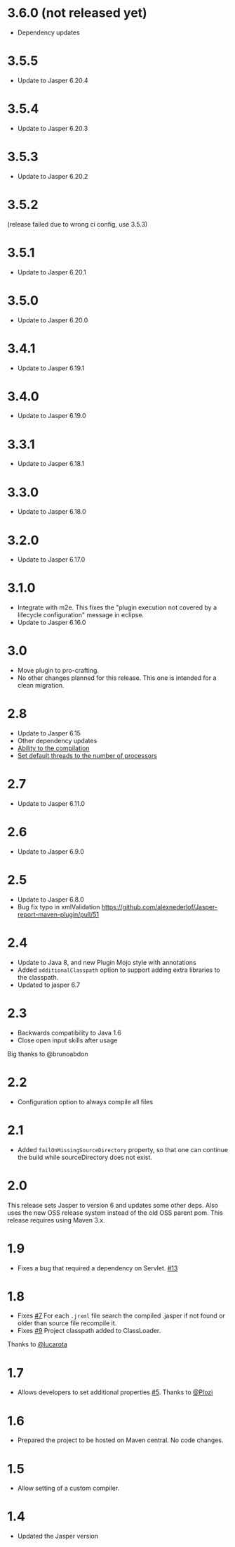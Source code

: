 # 3.6.0 (not released yet)

- Dependency updates

# 3.5.5

- Update to Jasper 6.20.4

# 3.5.4

- Update to Jasper 6.20.3

# 3.5.3

- Update to Jasper 6.20.2

# 3.5.2

(release failed due to wrong ci config, use 3.5.3)

# 3.5.1

- Update to Jasper 6.20.1

# 3.5.0

- Update to Jasper 6.20.0

# 3.4.1

- Update to Jasper 6.19.1

# 3.4.0

- Update to Jasper 6.19.0

# 3.3.1

- Update to Jasper 6.18.1

# 3.3.0

- Update to Jasper 6.18.0

# 3.2.0

- Update to Jasper 6.17.0

# 3.1.0

- Integrate with m2e. This fixes the "plugin execution not covered by a lifecycle configuration" message in eclipse.
- Update to Jasper 6.16.0

# 3.0

- Move plugin to pro-crafting.
- No other changes planned for this release. This one is intended for a clean migration.

# 2.8

- Update to Jasper 6.15 
- Other dependency updates
- [Ability to <skip> the compilation](https://github.com/alexnederlof/Jasper-report-maven-plugin/pull/69)
- [Set default threads to the number of processors](https://github.com/alexnederlof/Jasper-report-maven-plugin/commit/ccde203ebdf3648e4be0b84647da26d71937e860)  

# 2.7

- Update to Jasper 6.11.0

# 2.6

- Update to Jasper 6.9.0

# 2.5

- Update to Jasper 6.8.0
- Bug fix typo in xmlValidation https://github.com/alexnederlof/Jasper-report-maven-plugin/pull/51

# 2.4

- Update to Java 8, and new Plugin Mojo style with annotations
- Added `additionalClasspath` option to support adding extra libraries to the classpath.
- Updated to jasper 6.7

# 2.3

- Backwards compatibility to Java 1.6
- Close open input skills after usage

Big thanks to @brunoabdon

# 2.2

- Configuration option to always compile all files

# 2.1

- Added `failOnMissingSourceDirectory` property, so that one can continue the build while sourceDirectory does not exist.

# 2.0

This release sets Jasper to version 6 and updates some other deps. Also uses the 
new OSS release system instead of the old OSS parent pom.
This release requires using Maven 3.x.

# 1.9

- Fixes a bug that required a dependency on Servlet. [#13](https://github.com/alexnederlof/Jasper-report-maven-plugin/issues/13)

# 1.8

- Fixes [#7](https://github.com/alexnederlof/Jasper-report-maven-plugin/issues/7) For each `.jrxml` file search the compiled .jasper if not found or older than source file recompile it.
- Fixes [#9](https://github.com/alexnederlof/Jasper-report-maven-plugin/issues/9) Project classpath added to ClassLoader.

Thanks to [@lucarota](https://github.com/lucarota)

# 1.7

 - Allows developers to set additional properties [#5](https://github.com/alexnederlof/Jasper-report-maven-plugin/pull/5). Thanks to [@Plozi](https://github.com/plozi)

# 1.6

- Prepared the project to be hosted on Maven central. No code changes.

# 1.5

- Allow setting of a custom compiler.

# 1.4

-	Updated the Jasper version
